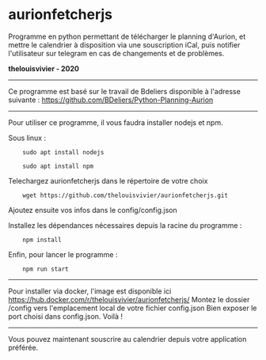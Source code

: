 # aurionfetcherjs

Programme en python permettant de télécharger le planning d'Aurion, et mettre le calendrier à disposition via une souscription iCal, puis notifier l'utilisateur sur telegram en cas de changements et de problèmes.  

**thelouisvivier - 2020**  

---

Ce programme est basé sur le travail de Bdeliers disponible à l'adresse suivante : https://github.com/BDeliers/Python-Planning-Aurion

---

Pour utiliser ce programme, il vous faudra installer nodejs et npm.

Sous linux :

```shell
    sudo apt install nodejs
```

```shell
    sudo apt install npm
```

Telechargez aurionfetcherjs dans le répertoire de votre choix

```shell
    wget https://github.com/thelouisvivier/aurionfetcherjs.git
```

Ajoutez ensuite vos infos dans le config/config.json

Installez les dépendances nécessaires depuis la racine du programme :

```shell
    npm install
```

Enfin, pour lancer le programme :

```shell
    npm run start
```

---

Pour installer via docker, l'image est disponible ici https://hub.docker.com/r/thelouisvivier/aurionfetcherjs/
Montez le dossier /config vers l'emplacement local de votre fichier config.json
Bien exposer le port choisi dans config.json.
Voilà !

---

Vous pouvez maintenant souscrire au calendrier depuis votre application préférée.
